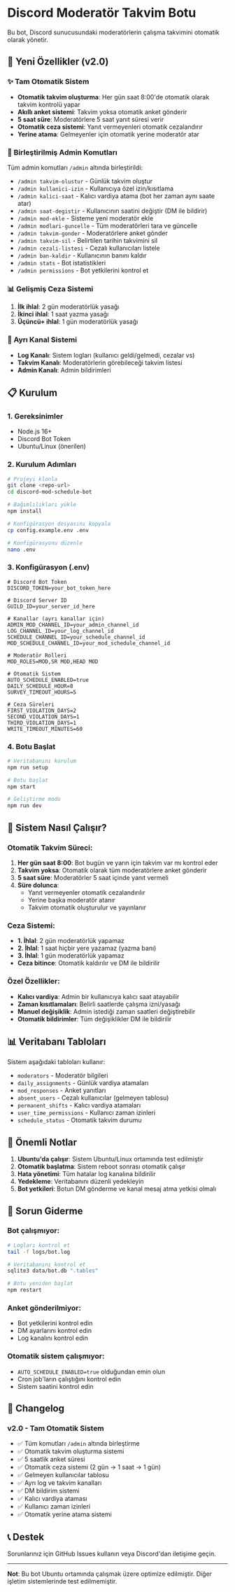 # Discord Moderatör Takvim Botu

Bu bot, Discord sunucusundaki moderatörlerin çalışma takvimini otomatik olarak yönetir.

## 🚀 Yeni Özellikler (v2.0)

### ✨ Tam Otomatik Sistem
- **Otomatik takvim oluşturma**: Her gün saat 8:00'de otomatik olarak takvim kontrolü yapar
- **Akıllı anket sistemi**: Takvim yoksa otomatik anket gönderir
- **5 saat süre**: Moderatörlere 5 saat yanıt süresi verir
- **Otomatik ceza sistemi**: Yanıt vermeyenleri otomatik cezalandırır
- **Yerine atama**: Gelmeyenler için otomatik yerine moderatör atar

### 🎯 Birleştirilmiş Admin Komutları
Tüm admin komutları `/admin` altında birleştirildi:

- `/admin takvim-olustur` - Günlük takvim oluştur
- `/admin kullanici-izin` - Kullanıcıya özel izin/kısıtlama
- `/admin kalici-saat` - Kalıcı vardiya atama (bot her zaman aynı saate atar)
- `/admin saat-degistir` - Kullanıcının saatini değiştir (DM ile bildirir)
- `/admin mod-ekle` - Sisteme yeni moderatör ekle
- `/admin modlari-guncelle` - Tüm moderatörleri tara ve güncelle
- `/admin takvim-gonder` - Moderatörlere anket gönder
- `/admin takvim-sil` - Belirtilen tarihin takvimini sil
- `/admin cezali-listesi` - Cezalı kullanıcıları listele
- `/admin ban-kaldir` - Kullanıcının banını kaldır
- `/admin stats` - Bot istatistikleri
- `/admin permissions` - Bot yetkilerini kontrol et

### 📊 Gelişmiş Ceza Sistemi
1. **İlk ihlal**: 2 gün moderatörlük yasağı
2. **İkinci ihlal**: 1 saat yazma yasağı
3. **Üçüncü+ ihlal**: 1 gün moderatörlük yasağı

### 📱 Ayrı Kanal Sistemi
- **Log Kanalı**: Sistem logları (kullanıcı geldi/gelmedi, cezalar vs)
- **Takvim Kanalı**: Moderatörlerin görebileceği takvim listesi
- **Admin Kanalı**: Admin bildirimleri

## 📋 Kurulum

### 1. Gereksinimler
- Node.js 16+
- Discord Bot Token
- Ubuntu/Linux (önerilen)

### 2. Kurulum Adımları

```bash
# Projeyi klonla
git clone <repo-url>
cd discord-mod-schedule-bot

# Bağımlılıkları yükle
npm install

# Konfigürasyon dosyasını kopyala
cp config.example.env .env

# Konfigürasyonu düzenle
nano .env
```

### 3. Konfigürasyon (.env)

```env
# Discord Bot Token
DISCORD_TOKEN=your_bot_token_here

# Discord Server ID
GUILD_ID=your_server_id_here

# Kanallar (ayrı kanallar için)
ADMIN_MOD_CHANNEL_ID=your_admin_channel_id
LOG_CHANNEL_ID=your_log_channel_id
SCHEDULE_CHANNEL_ID=your_schedule_channel_id
MOD_SCHEDULE_CHANNEL_ID=your_mod_schedule_channel_id

# Moderatör Rolleri
MOD_ROLES=MOD,SR MOD,HEAD MOD

# Otomatik Sistem
AUTO_SCHEDULE_ENABLED=true
DAILY_SCHEDULE_HOUR=8
SURVEY_TIMEOUT_HOURS=5

# Ceza Süreleri
FIRST_VIOLATION_DAYS=2
SECOND_VIOLATION_DAYS=1
THIRD_VIOLATION_DAYS=1
WRITE_TIMEOUT_MINUTES=60
```

### 4. Botu Başlat

```bash
# Veritabanını kurulum
npm run setup

# Botu başlat
npm start

# Geliştirme modu
npm run dev
```

## 🔧 Sistem Nasıl Çalışır?

### Otomatik Takvim Süreci:
1. **Her gün saat 8:00**: Bot bugün ve yarın için takvim var mı kontrol eder
2. **Takvim yoksa**: Otomatik olarak tüm moderatörlere anket gönderir
3. **5 saat süre**: Moderatörler 5 saat içinde yanıt vermeli
4. **Süre dolunca**: 
   - Yanıt vermeyenler otomatik cezalandırılır
   - Yerine başka moderatör atanır
   - Takvim otomatik oluşturulur ve yayınlanır

### Ceza Sistemi:
- **1. İhlal**: 2 gün moderatörlük yapamaz
- **2. İhlal**: 1 saat hiçbir yere yazamaz (yazma banı)
- **3. İhlal**: 1 gün moderatörlük yapamaz
- **Ceza bitince**: Otomatik kaldırılır ve DM ile bildirilir

### Özel Özellikler:
- **Kalıcı vardiya**: Admin bir kullanıcıya kalıcı saat atayabilir
- **Zaman kısıtlamaları**: Belirli saatlerde çalışma izni/yasağı
- **Manuel değişiklik**: Admin istediği zaman saatleri değiştirebilir
- **Otomatik bildirimler**: Tüm değişiklikler DM ile bildirilir

## 📊 Veritabanı Tabloları

Sistem aşağıdaki tabloları kullanır:
- `moderators` - Moderatör bilgileri
- `daily_assignments` - Günlük vardiya atamaları
- `mod_responses` - Anket yanıtları
- `absent_users` - Cezalı kullanıcılar (gelmeyen tablosu)
- `permanent_shifts` - Kalıcı vardiya atamaları
- `user_time_permissions` - Kullanıcı zaman izinleri
- `schedule_status` - Otomatik takvim durumu

## 🚨 Önemli Notlar

1. **Ubuntu'da çalışır**: Sistem Ubuntu/Linux ortamında test edilmiştir
2. **Otomatik başlatma**: Sistem reboot sonrası otomatik çalışır
3. **Hata yönetimi**: Tüm hatalar log kanalına bildirilir
4. **Yedekleme**: Veritabanını düzenli yedekleyin
5. **Bot yetkileri**: Botun DM gönderme ve kanal mesaj atma yetkisi olmalı

## 🔧 Sorun Giderme

### Bot çalışmıyor:
```bash
# Logları kontrol et
tail -f logs/bot.log

# Veritabanını kontrol et
sqlite3 data/bot.db ".tables"

# Botu yeniden başlat
npm restart
```

### Anket gönderilmiyor:
- Bot yetkilerini kontrol edin
- DM ayarlarını kontrol edin
- Log kanalını kontrol edin

### Otomatik sistem çalışmıyor:
- `AUTO_SCHEDULE_ENABLED=true` olduğundan emin olun
- Cron job'ların çalıştığını kontrol edin
- Sistem saatini kontrol edin

## 📝 Changelog

### v2.0 - Tam Otomatik Sistem
- ✅ Tüm komutları `/admin` altında birleştirme
- ✅ Otomatik takvim oluşturma sistemi
- ✅ 5 saatlik anket süresi
- ✅ Otomatik ceza sistemi (2 gün → 1 saat → 1 gün)
- ✅ Gelmeyen kullanıcılar tablosu
- ✅ Ayrı log ve takvim kanalları
- ✅ DM bildirim sistemi
- ✅ Kalıcı vardiya ataması
- ✅ Kullanıcı zaman izinleri
- ✅ Otomatik yerine atama sistemi

## 📞 Destek

Sorunlarınız için GitHub Issues kullanın veya Discord'dan iletişime geçin.

---

**Not**: Bu bot Ubuntu ortamında çalışmak üzere optimize edilmiştir. Diğer işletim sistemlerinde test edilmemiştir. 